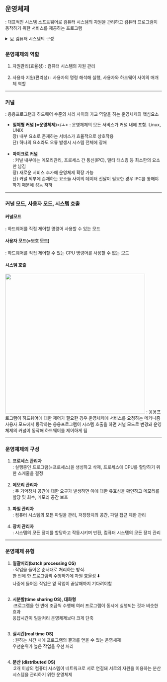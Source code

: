 ## 운영체제

: 대표적인 시스템 소프트웨어로 컴퓨터 시스템의 자원을 관리하고 컴퓨터 프로그램이 동작하기 위한 서비스를 제공하는 프로그램

<details>
<summary>💻 컴퓨터 시스템의 구성</summary>
- <b>하드웨어</b></br>
: CPU, 네트워크장치, 메모리, 입출력/저장장치</br><br>
-<b>소프트웨어</b></br>
1.  응용 소프트웨어 </br>: 일반적으로 사용하는 프로그램(ex. 웹브라우저)</br>
2.  시스템 소프트웨어 </br>: 하드웨어와 밀접한 관계를 갖고 응용소프트웨어와 하드웨어 사이의 매개체 역할을 담당(ex. 운영체제, 컴파일러)</br>
</details>

### 운영체제의 역할

1. 자원관리(효율성)
   : 컴퓨터 시스템의 자원 관리 </br> </br>
2. 사용자 지원(편리성)
: 사용자의 명령 해석해 실행, 사용자와 하드웨어 사이의 매개체 역할
<hr>

### 커널

: 응용프로그램과 하드웨어 수준의 처리 사이의 가교 역할을 하는 운영체제의 핵심요소

- <b>일체형 커널 (=운영체제)</b></ㅗ>
  : 운영체제의 모든 서비스가 커널 내에 포함. Linux, UNIX </br>
  장) 내부 요소로 존재하는 서비스가 효율적으로 상호작용</br>
  단) 하나의 요소라도 오류 발생시 시스템 전체에 장애</br></br>
- <b>마이크로 커널</b></br>
  : 커널 내부에는 메모리관리, 프로세스 간 통신(IPC), 멀티 태스킹 등 최소한의 요소만 남김</br>
  장) 새로운 서비스 추가해 운영체제 확장 가능</br>
  단) 커널 외부에 존재하는 요소들 사이의 데이터 전달이 필요한 경우 IPC를 통해야하기 때문에 성능 저하

<hr>

### 커널 모드, 사용자 모드, 시스템 호출

#### 커널모드

: 하드웨어를 직접 제어할 명령어 사용할 수 있는 모드

#### 사용자 모드(=보호 모드)

: 하드웨어를 직접 제어할 수 있는 CPU 명령어를 사용할 수 없는 모드

#### 시스템 호출

<img src= "https://scaler.com/topics/images/working_system.webp" width ="450px">
: 응용프로그램이 하드웨어에 대한 제어가 필요한 경우 운영체제에 서비스를 요청하는 메커니즘</br>
사용자 모드에서 동작하는 응용프로그램이 시스템 호출을 하면 커널 모드로 변경돼 운영체제의 커널이 동작해 하드웨어를 제어하게 됨
<hr>

### 운영체제의 구성

1. <b>프로세스 관리자</b></br>
   : 실행중인 프로그램(=프로세스)을 생성하고 삭제, 프로세스에 CPU를 할당하기 위한 스케줄을 결정</br> </br>
2. <b>메모리 관리자</b></br>
   : 주 기억장치 공간에 대한 요구가 발생하면 이에 대한 유효성을 확인하고 메모리를 할당 및 회수, 메모리 공간 보호 </br> </br>
3. <b>파일 관리자</b></br>
   : 컴퓨터 시스템의 모든 파일을 관리, 저장장치의 공간, 파일 접근 제한 관리 </br> </br>
4. <b>장치 관리자</b></br>
   : 시스템의 모든 장치를 할당하고 작동시키며 반환, 컴퓨터 시스템의 모든 장치 관리

<hr>

### 운영체제 유형

1. <b>일괄처리(batch processing OS)</b></br>: 작업을 들어온 순서대로 처리하는 방식.</br>
   한 번에 한 프로그램씩 수행하기에 자원 효율성 ⬇️</br>
   나중에 들어온 작업은 앞 작업이 끝날때까지 기다려야함 </br></br>
2. <b>시분할(time sharing OS), 대화형</b></br>:프로그램을 한 번에 조금씩 수행해 여러 프로그램이 동시에 실행되는 것과 비슷한 효과</br>응답시간이 일괄처리 운영체제보다 크게 단축</br></br>

3. <b>실시간(real time OS)</b></br>: 원하는 시간 내에 프로그램의 결과를 얻을 수 있는 운영체제 </br>우선순위가 높은 작업을 우선 처리</br></br>

4. <b>분산 (distributed OS)</b></br>
   :2개 이상의 컴퓨터 시스템이 네트워크로 서로 연결돼 서로의 자원을 이용하는 분산 시스템을 관리하기 위한 운영체제</br></br>
